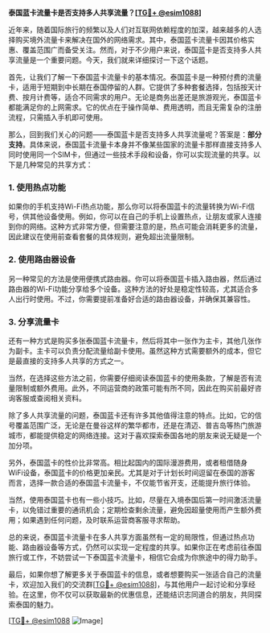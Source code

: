 **泰国蓝卡流量卡是否支持多人共享流量？[[TG💪+ @esim1088](https://t.me/s/esim1088)]**

近年来，随着国际旅行的频繁以及人们对互联网依赖程度的加深，越来越多的人选择购买境外流量卡来解决在国外的网络需求。其中，泰国蓝卡流量卡因其价格实惠、覆盖范围广而备受关注。然而，对于不少用户来说，泰国蓝卡是否支持多人共享流量是一个重要问题。今天，我们就来详细探讨一下这个话题。

首先，让我们了解一下泰国蓝卡流量卡的基本情况。泰国蓝卡是一种预付费的流量卡，适用于短期到中长期在泰国停留的人群。它提供了多种套餐选择，包括按天计费、按月计费等，适合不同需求的用户。无论是商务出差还是旅游观光，泰国蓝卡都能满足你的上网需求。它的优点在于操作简单、费用透明，而且无需复杂的注册流程，只需插入手机即可使用。

那么，回到我们关心的问题——泰国蓝卡是否支持多人共享流量呢？答案是：**部分支持**。具体来说，泰国蓝卡流量卡本身并不像某些国家的流量卡那样直接支持多人同时使用同一个SIM卡，但通过一些技术手段和设备，你可以实现流量的共享。以下是几种常见的共享方式：

### 1. 使用热点功能
如果你的手机支持Wi-Fi热点功能，那么你可以将泰国蓝卡的流量转换为Wi-Fi信号，供其他设备使用。例如，你可以在自己的手机上设置热点，让朋友或家人连接到你的网络。这种方式非常方便，但需要注意的是，热点可能会消耗更多的流量，因此建议在使用前查看套餐的具体规则，避免超出流量限制。

### 2. 使用路由器设备
另一种常见的方法是使用便携式路由器。你可以将泰国蓝卡插入路由器，然后通过路由器的Wi-Fi功能分享给多个设备。这种方法的好处是稳定性较高，尤其适合多人出行时使用。不过，你需要提前准备好合适的路由器设备，并确保其兼容性。

### 3. 分享流量卡
还有一种方式是购买多张泰国蓝卡流量卡，然后将其中一张作为主卡，其他几张作为副卡。主卡可以负责分配流量给副卡使用。虽然这种方式需要额外的成本，但它是最直接的支持多人共享的方式之一。

当然，在选择这些方法之前，你需要仔细阅读泰国蓝卡的使用条款，了解是否有流量限制或额外费用。此外，不同运营商的政策可能有所不同，因此在购买前最好咨询客服或查阅相关资料。

除了多人共享流量的问题，泰国蓝卡还有许多其他值得注意的特点。比如，它的信号覆盖范围广泛，无论是在曼谷这样的繁华都市，还是在清迈、普吉岛等热门旅游城市，都能提供稳定的网络连接。这对于喜欢探索泰国各地的朋友来说无疑是一个加分项。

另外，泰国蓝卡的性价比非常高。相比起国内的国际漫游费用，或者租借随身WiFi设备，泰国蓝卡的价格更加亲民。尤其是对于计划长时间逗留在泰国的游客而言，选择一款合适的泰国蓝卡流量卡，不仅能节省开支，还能提升旅行体验。

当然，使用泰国蓝卡也有一些小技巧。比如，尽量在入境泰国后第一时间激活流量卡，以免错过重要的通讯机会；定期检查剩余流量，避免因超量使用而产生额外费用；如果遇到任何问题，及时联系运营商客服寻求帮助。

总的来说，泰国蓝卡流量卡在多人共享方面虽然有一定的局限性，但通过热点功能、路由器设备等方式，仍然可以实现一定程度的共享。如果你正在考虑前往泰国旅行或工作，不妨尝试一下泰国蓝卡流量卡，相信它会成为你旅途中的得力助手。

最后，如果你想了解更多关于泰国蓝卡的信息，或者想要购买一张适合自己的流量卡，欢迎加入我们的交流群[[TG💪+ @esim1088](https://t.me/s/esim1088)]，与其他用户一起讨论和分享经验。在这里，你不仅可以获取最新的优惠信息，还能结识志同道合的朋友，共同探索泰国的魅力。

[[TG💪+ @esim1088](https://t.me/s/esim1088) ![Image](https://i.postimg.cc/4NQfJmqS/Snipaste-2025-05-13-00-14-12.png)]